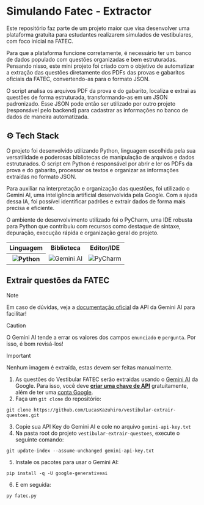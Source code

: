 # Simulando Fatec - Extractor
Este repositório faz parte de um projeto maior que visa desenvolver uma plataforma gratuita para estudantes realizarem simulados de vestibulares, com foco inicial na FATEC.

Para que a plataforma funcione corretamente, é necessário ter um banco de dados populado com questões organizadas e bem estruturadas. Pensando nisso, este mini projeto foi criado com o objetivo de automatizar a extração das questões diretamente dos PDFs das provas e gabaritos oficiais da FATEC, convertendo-as para o formato JSON.

O script analisa os arquivos PDF da prova e do gabarito, localiza e extrai as questões de forma estruturada, transformando-as em um JSON padronizado. Esse JSON pode então ser utilizado por outro projeto (responsável pelo backend) para cadastrar as informações no banco de dados de maneira automatizada.



## ⚙️ Tech Stack
O projeto foi desenvolvido utilizando Python, linguagem escolhida pela sua versatilidade e poderosas bibliotecas de manipulação de arquivos e dados estruturados. O script em Python é responsável por abrir e ler os PDFs da prova e do gabarito, processar os textos e organizar as informações extraídas no formato JSON.

Para auxiliar na interpretação e organização das questões, foi utilizado o Gemini AI, uma inteligência artificial desenvolvida pela Google. Com a ajuda dessa IA, foi possível identificar padrões e extrair dados de forma mais precisa e eficiente.

O ambiente de desenvolvimento utilizado foi o PyCharm, uma IDE robusta para Python que contribuiu com recursos como destaque de sintaxe, depuração, execução rápida e organização geral do projeto.

<table align="center">
    <tr>
        <th>Linguagem</th>
        <th>Biblioteca</th>
        <th>Editor/IDE</th>
    </tr>
    <tr>
        <th>
            <img alt="Python" src="https://img.shields.io/badge/python-3670A0?style=for-the-badge&logo=python&logoColor=ffdd54"/>
        </th>
        <td>
            <img alt="Gemini AI" src="https://img.shields.io/badge/google%20gemini-8E75B2?style=for-the-badge&logo=google%20gemini&logoColor=white"/>
        </td>
        <td>
            <img alt="PyCharm" src="https://img.shields.io/badge/pycharm-143?style=for-the-badge&logo=pycharm&logoColor=black&color=black&labelColor=green"/>
        </td>
    </tr>
</table>



## Extrair questões da FATEC
> [!NOTE]  
> Em caso de dúvidas, veja a [documentação oficial](https://ai.google.dev/gemini-api/docs) da API da Gemini AI para facilitar!

> [!CAUTION]
> O Gemini AI tende a errar os valores dos campos `enunciado` e `pergunta`. Por isso, é bom revisá-los!

> [!IMPORTANT]
> Nenhum imagem é extraída, estas devem ser feitas manualmente.

1. As questões do Vestibular FATEC serão extraidas usando o [Gemini AI](https://gemini.google.com/) da Google. Para isso, você deve [**criar uma chave de API**](https://aistudio.google.com/apikey) gratuitamente, além de ter uma [conta Google](#conta-google-para-o-gemini-ai).
2. Faça um `git clone` do repositório:
```console
git clone https://github.com/LucasKazuhiro/vestibular-extrair-questoes.git
```
3. Copie sua API Key do Gemini AI e cole no arquivo `gemini-api-key.txt`
4. Na pasta root do projeto `vestibular-extrair-questoes`, execute o seguinte comando:
```console
git update-index --assume-unchanged gemini-api-key.txt
```
5. Instale os pacotes para usar o Gemini AI:
```console
pip install -q -U google-generativeai
```
6. E em seguida:
```console
py fatec.py
```
